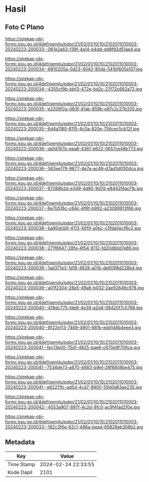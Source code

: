 # Hasil

## Foto C Plano

https://sirekap-obj-formc.kpu.go.id/4def/pemilu/pdpr/21/02/01/10/10/2102011010003-20240223-200033--061e2a63-f39f-4a14-b4dd-dd8f92d51ae4.jpg

https://sirekap-obj-formc.kpu.go.id/4def/pemilu/pdpr/21/02/01/10/10/2102011010003-20240223-200034--6810205a-0d23-4042-80de-541bf605e107.jpg

https://sirekap-obj-formc.kpu.go.id/4def/pemilu/pdpr/21/02/01/10/10/2102011010003-20240223-200034--4355cf9b-bbf3-472e-bd2c-27f72c662a72.jpg

https://sirekap-obj-formc.kpu.go.id/4def/pemilu/pdpr/21/02/01/10/10/2102011010003-20240223-200035--e2209f2a-083f-41ab-859b-e87c2c27b335.jpg

https://sirekap-obj-formc.kpu.go.id/4def/pemilu/pdpr/21/02/01/10/10/2102011010003-20240223-200035--6d4a1180-8115-4c0a-820e-756cec5cb12f.jpg

https://sirekap-obj-formc.kpu.go.id/4def/pemilu/pdpr/21/02/01/10/10/2102011010003-20240223-200036--da1d767b-eea8-4361-b622-0657ce48b773.jpg

https://sirekap-obj-formc.kpu.go.id/4def/pemilu/pdpr/21/02/01/10/10/2102011010003-20240223-200036--563ee179-9677-4e7a-ac49-d7ad3d050dca.jpg

https://sirekap-obj-formc.kpu.go.id/4def/pemilu/pdpr/21/02/01/10/10/2102011010003-20240223-200037--97289b2d-e349-4d60-9d7d-e8442f4acf1b.jpg

https://sirekap-obj-formc.kpu.go.id/4def/pemilu/pdpr/21/02/01/10/10/2102011010003-20240223-200037--6e7b516c-c64c-4f6f-b992-a23099913f66.jpg

https://sirekap-obj-formc.kpu.go.id/4def/pemilu/pdpr/21/02/01/10/10/2102011010003-20240223-200038--ba90dcb9-4113-40f9-a0bc-c5fda0ecf6c2.jpg

https://sirekap-obj-formc.kpu.go.id/4def/pemilu/pdpr/21/02/01/10/10/2102011010003-20240223-200038--271f8847-28fa-4f54-8112-fd20d8dd7e86.jpg

https://sirekap-obj-formc.kpu.go.id/4def/pemilu/pdpr/21/02/01/10/10/2102011010003-20240223-200039--1ad371e3-1d19-4629-a01b-de6098d228b4.jpg

https://sirekap-obj-formc.kpu.go.id/4def/pemilu/pdpr/21/02/01/10/10/2102011010003-20240223-200039--a01f2304-28a5-49a6-b032-2ae92646c978.jpg

https://sirekap-obj-formc.kpu.go.id/4def/pemilu/pdpr/21/02/01/10/10/2102011010003-20240223-200040--418dc775-fde6-4e39-a2d4-08420f7c5788.jpg

https://sirekap-obj-formc.kpu.go.id/4def/pemilu/pdpr/21/02/01/10/10/2102011010003-20240223-200040--8f22e113-7469-4901-881b-edd148b4eee3.jpg

https://sirekap-obj-formc.kpu.go.id/4def/pemilu/pdpr/21/02/01/10/10/2102011010003-20240223-200041--fec13e00-75d1-4825-bae6-c670e9f709ce.jpg

https://sirekap-obj-formc.kpu.go.id/4def/pemilu/pdpr/21/02/01/10/10/2102011010003-20240223-200041--7534de73-a870-4883-b9ef-28f8808be475.jpg

https://sirekap-obj-formc.kpu.go.id/4def/pemilu/pdpr/21/02/01/10/10/2102011010003-20240223-200041--e62211fc-ad5d-4cd7-8900-59d0d83ae235.jpg

https://sirekap-obj-formc.kpu.go.id/4def/pemilu/pdpr/21/02/01/10/10/2102011010003-20240223-200042--4553a907-897f-4c2d-9fc0-ac9f4fad2f0e.jpg

https://sirekap-obj-formc.kpu.go.id/4def/pemilu/pdpr/21/02/01/10/10/2102011010003-20240223-200033--162c3f6e-62c1-486a-bead-65828eb308b2.jpg


## Metadata

| Key        | Value               |
| ---------- | ------------------- |
| Time Stamp | 2024-02-24 22:33:55 |
| Kode Dapil | 2101                |



